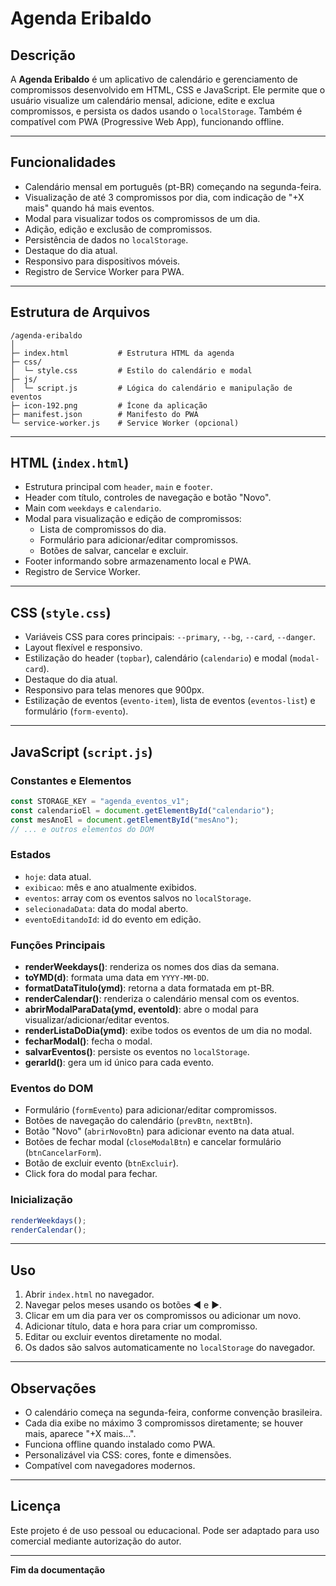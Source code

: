 
# Agenda Eribaldo

## Descrição
A **Agenda Eribaldo** é um aplicativo de calendário e gerenciamento de compromissos desenvolvido em HTML, CSS e JavaScript. Ele permite que o usuário visualize um calendário mensal, adicione, edite e exclua compromissos, e persista os dados usando o `localStorage`. Também é compatível com PWA (Progressive Web App), funcionando offline.

---

## Funcionalidades

- Calendário mensal em português (pt-BR) começando na segunda-feira.
- Visualização de até 3 compromissos por dia, com indicação de "+X mais" quando há mais eventos.
- Modal para visualizar todos os compromissos de um dia.
- Adição, edição e exclusão de compromissos.
- Persistência de dados no `localStorage`.
- Destaque do dia atual.
- Responsivo para dispositivos móveis.
- Registro de Service Worker para PWA.

---

## Estrutura de Arquivos

```
/agenda-eribaldo
│
├─ index.html           # Estrutura HTML da agenda
├─ css/
│  └─ style.css         # Estilo do calendário e modal
├─ js/
│  └─ script.js         # Lógica do calendário e manipulação de eventos
├─ icon-192.png         # Ícone da aplicação
├─ manifest.json        # Manifesto do PWA
└─ service-worker.js    # Service Worker (opcional)
```

---

## HTML (`index.html`)

- Estrutura principal com `header`, `main` e `footer`.
- Header com título, controles de navegação e botão "Novo".
- Main com `weekdays` e `calendario`.
- Modal para visualização e edição de compromissos:
  - Lista de compromissos do dia.
  - Formulário para adicionar/editar compromissos.
  - Botões de salvar, cancelar e excluir.
- Footer informando sobre armazenamento local e PWA.
- Registro de Service Worker.

---

## CSS (`style.css`)

- Variáveis CSS para cores principais: `--primary`, `--bg`, `--card`, `--danger`.
- Layout flexível e responsivo.
- Estilização do header (`topbar`), calendário (`calendario`) e modal (`modal-card`).
- Destaque do dia atual.
- Responsivo para telas menores que 900px.
- Estilização de eventos (`evento-item`), lista de eventos (`eventos-list`) e formulário (`form-evento`).

---

## JavaScript (`script.js`)

### Constantes e Elementos

```javascript
const STORAGE_KEY = "agenda_eventos_v1";
const calendarioEl = document.getElementById("calendario");
const mesAnoEl = document.getElementById("mesAno");
// ... e outros elementos do DOM
```

### Estados

- `hoje`: data atual.
- `exibicao`: mês e ano atualmente exibidos.
- `eventos`: array com os eventos salvos no `localStorage`.
- `selecionadaData`: data do modal aberto.
- `eventoEditandoId`: id do evento em edição.

### Funções Principais

- **renderWeekdays()**: renderiza os nomes dos dias da semana.
- **toYMD(d)**: formata uma data em `YYYY-MM-DD`.
- **formatDataTitulo(ymd)**: retorna a data formatada em pt-BR.
- **renderCalendar()**: renderiza o calendário mensal com os eventos.
- **abrirModalParaData(ymd, eventoId)**: abre o modal para visualizar/adicionar/editar eventos.
- **renderListaDoDia(ymd)**: exibe todos os eventos de um dia no modal.
- **fecharModal()**: fecha o modal.
- **salvarEventos()**: persiste os eventos no `localStorage`.
- **gerarId()**: gera um id único para cada evento.

### Eventos do DOM

- Formulário (`formEvento`) para adicionar/editar compromissos.
- Botões de navegação do calendário (`prevBtn`, `nextBtn`).
- Botão "Novo" (`abrirNovoBtn`) para adicionar evento na data atual.
- Botões de fechar modal (`closeModalBtn`) e cancelar formulário (`btnCancelarForm`).
- Botão de excluir evento (`btnExcluir`).
- Click fora do modal para fechar.

### Inicialização

```javascript
renderWeekdays();
renderCalendar();
```

---

## Uso

1. Abrir `index.html` no navegador.
2. Navegar pelos meses usando os botões ◀ e ▶.
3. Clicar em um dia para ver os compromissos ou adicionar um novo.
4. Adicionar título, data e hora para criar um compromisso.
5. Editar ou excluir eventos diretamente no modal.
6. Os dados são salvos automaticamente no `localStorage` do navegador.

---

## Observações

- O calendário começa na segunda-feira, conforme convenção brasileira.
- Cada dia exibe no máximo 3 compromissos diretamente; se houver mais, aparece "+X mais...".
- Funciona offline quando instalado como PWA.
- Personalizável via CSS: cores, fonte e dimensões.
- Compatível com navegadores modernos.

---

## Licença

Este projeto é de uso pessoal ou educacional. Pode ser adaptado para uso comercial mediante autorização do autor.

---

**Fim da documentação**
